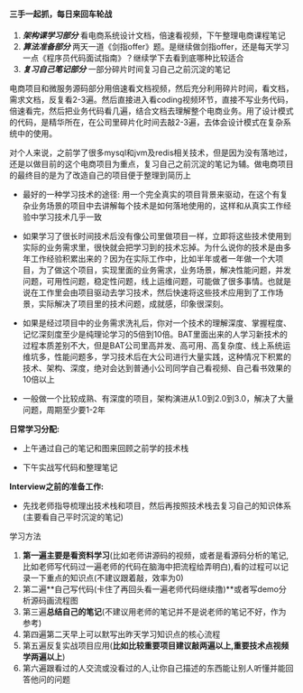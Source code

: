 #### 三手一起抓，每日来回车轮战

1. ***架构课学习部分***  看电商系统设计文档，倍速看视频，下午整理电商课程笔记
2. ***算法准备部分***  两天一道《剑指offer》题。是继续做剑指offer，还是每天学习一点《程序员代码面试指南》？继续学下去看到底哪种比较适合
3. ***复习自己笔记部分***  一部分碎片时间复习自己之前沉淀的笔记

电商项目和微服务源码部分用倍速看文档视频，然后充分利用碎片时间，看文档，需求文档，反复看2-3遍。然后直接进入看coding视频环节，直接不写业务代码，倍速看完，然后把业务代码看几遍，结合文档去理解整个电商业务。用了设计模式的代码，是精华所在，在公司里碎片化时间去敲2-3遍，去体会设计模式在复杂系统中的使用。

对个人来说，之前学了很多mysql和jvm及redis相关技术，但是因为没有落地过，还是以做目前的这个电商项目为重点，复习自己之前沉淀的笔记为辅。做电商项目的最终目的是为了改造自己的项目便于整理到简历上

* 最好的一种学习技术的途径: 用一个完全真实的项目背景来驱动，在这个有复杂业务场景的项目中去讲解每个技术是如何落地使用的，这样和从真实工作经验中学习技术几乎一致

* 如果学习了很长时间技术后没有像公司里做项目一样，立即将这些技术使用到实际的业务需求里，很快就会把学习到的技术忘掉。为什么说你的技术是由多年工作经验积累出来的？因为在实际工作中，比如半年或者一年做一个大项目，为了做这个项目，实现里面的业务需求，业务场景，解决性能问题，并发问题，可用性问题，稳定性问题，线上运维问题，可能做了很多事情。也就是说在工作里会由项目驱动去学习技术，然后快速将这些技术应用到了工作场景，实际解决了项目里的技术问题，成就感，印象很深刻。

* 如果是经过项目中的业务需求洗礼后，你对一个技术的理解深度、掌握程度、记忆深刻度至少是纯理论学习的5倍到10倍。BAT里面出来的人学习新技术的过程本质差别不大，但是BAT公司里高并发、高可用、高复杂度、线上系统运维坑多，性能问题多，学习技术后在大公司进行大量实践，这种情况下积累的技术、架构、深度，绝对会达到普通小公司同学自己看视频、自己看书效果的10倍以上

* 一般做一个比较成熟、有深度的项目，架构演进从1.0到2.0到3.0，解决了大量问题，周期至少要1-2年



**日常学习分配:**

* 上午通过自己的笔记和图来回顾之前学的技术栈

* 下午实战写代码和整理笔记



**Interview之前的准备工作:**

* 先找老师指导梳理出技术栈和项目，然后再按照技术栈去复习自己的知识体系(主要看自己平时沉淀的笔记)



学习⽅法 

1. **第⼀遍主要是看资料学习**(⽐如⽼师讲源码的视频，或者是看源码分析的笔记,⽐如⽼师写代码过⼀遍⽼师的代码在脑海中把流程给弄明⽩),看的过程可以记录⼀下重点的知识点(不建议跟着敲，效率为0) 
2. 第⼆遍**⾃⼰写代码(卡住了再回头看⼀遍⽼师代码继续撸)**或者写demo分析源码画流程图 
3. 第三遍**总结⾃⼰的笔记**(不建议⽤⽼师的笔记并不是说⽼师的笔记不好，作为参考) 
4. 第四遍第⼆天早上可以默写出昨天学习知识点的核⼼流程 
5. 第五遍反复实战项⽬应⽤(**⽐如⽐较重要项⽬建议敲两遍以上,重要技术点视频学两遍以上**) 
6. 第六遍跟看过的⼈交流或没看过的⼈,让你⾃⼰描述的东⻄能让别⼈听懂并能回答他问的问题



